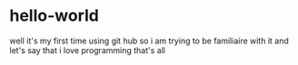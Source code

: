 # hello-world


well it's my first time using git hub so i am trying to be familiaire with it and 
let's say that i love programming that's all 
